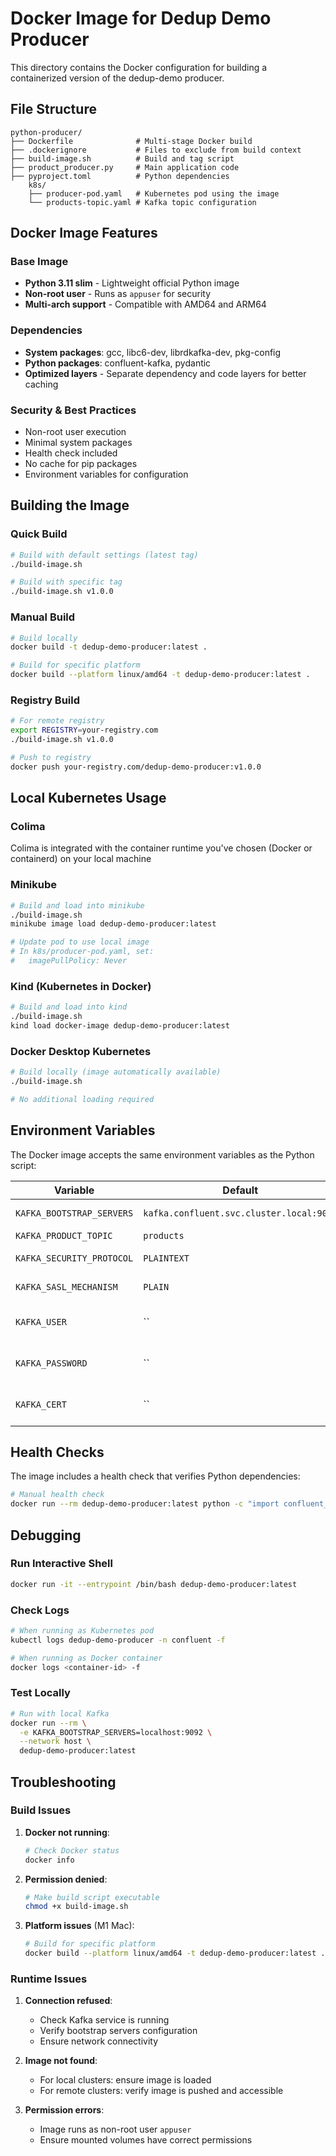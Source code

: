 # Docker Image for Dedup Demo Producer

This directory contains the Docker configuration for building a containerized version of the dedup-demo producer.

## File Structure

```
python-producer/
├── Dockerfile              # Multi-stage Docker build
├── .dockerignore           # Files to exclude from build context
├── build-image.sh          # Build and tag script
├── product_producer.py     # Main application code
├── pyproject.toml          # Python dependencies
    k8s/
    ├── producer-pod.yaml   # Kubernetes pod using the image
    └── products-topic.yaml # Kafka topic configuration
```

## Docker Image Features

### Base Image
- **Python 3.11 slim** - Lightweight official Python image
- **Non-root user** - Runs as `appuser` for security
- **Multi-arch support** - Compatible with AMD64 and ARM64

### Dependencies
- **System packages**: gcc, libc6-dev, librdkafka-dev, pkg-config
- **Python packages**: confluent-kafka, pydantic
- **Optimized layers** - Separate dependency and code layers for better caching

### Security & Best Practices
- Non-root user execution
- Minimal system packages
- Health check included
- No cache for pip packages
- Environment variables for configuration

## Building the Image

### Quick Build

```bash
# Build with default settings (latest tag)
./build-image.sh

# Build with specific tag
./build-image.sh v1.0.0
```

### Manual Build

```bash
# Build locally
docker build -t dedup-demo-producer:latest .

# Build for specific platform
docker build --platform linux/amd64 -t dedup-demo-producer:latest .
```

### Registry Build

```bash
# For remote registry
export REGISTRY=your-registry.com
./build-image.sh v1.0.0

# Push to registry
docker push your-registry.com/dedup-demo-producer:v1.0.0
```

## Local Kubernetes Usage

### Colima

Colima is integrated with the container runtime you've chosen (Docker or containerd) on your local machine

### Minikube

```bash
# Build and load into minikube
./build-image.sh
minikube image load dedup-demo-producer:latest

# Update pod to use local image
# In k8s/producer-pod.yaml, set:
#   imagePullPolicy: Never
```

### Kind (Kubernetes in Docker)

```bash
# Build and load into kind
./build-image.sh
kind load docker-image dedup-demo-producer:latest
```

### Docker Desktop Kubernetes

```bash
# Build locally (image automatically available)
./build-image.sh

# No additional loading required
```

## Environment Variables

The Docker image accepts the same environment variables as the Python script:

| Variable | Default | Description |
|----------|---------|-------------|
| `KAFKA_BOOTSTRAP_SERVERS` | `kafka.confluent.svc.cluster.local:9071` | Kafka brokers |
| `KAFKA_PRODUCT_TOPIC` | `products` | Topic name |
| `KAFKA_SECURITY_PROTOCOL` | `PLAINTEXT` | Security protocol |
| `KAFKA_SASL_MECHANISM` | `PLAIN` | SASL mechanism |
| `KAFKA_USER` | `` | Username (if auth required) |
| `KAFKA_PASSWORD` | `` | Password (if auth required) |
| `KAFKA_CERT` | `` | SSL certificate path |

## Health Checks

The image includes a health check that verifies Python dependencies:

```bash
# Manual health check
docker run --rm dedup-demo-producer:latest python -c "import confluent_kafka, pydantic; print('Dependencies OK')"
```

## Debugging

### Run Interactive Shell

```bash
docker run -it --entrypoint /bin/bash dedup-demo-producer:latest
```

### Check Logs

```bash
# When running as Kubernetes pod
kubectl logs dedup-demo-producer -n confluent -f

# When running as Docker container
docker logs <container-id> -f
```

### Test Locally

```bash
# Run with local Kafka
docker run --rm \
  -e KAFKA_BOOTSTRAP_SERVERS=localhost:9092 \
  --network host \
  dedup-demo-producer:latest
```

## Troubleshooting

### Build Issues

1. **Docker not running**:
   ```bash
   # Check Docker status
   docker info
   ```

2. **Permission denied**:
   ```bash
   # Make build script executable
   chmod +x build-image.sh
   ```

3. **Platform issues** (M1 Mac):
   ```bash
   # Build for specific platform
   docker build --platform linux/amd64 -t dedup-demo-producer:latest .
   ```

### Runtime Issues

1. **Connection refused**:
   - Check Kafka service is running
   - Verify bootstrap servers configuration
   - Ensure network connectivity

2. **Image not found**:
   - For local clusters: ensure image is loaded
   - For remote clusters: verify image is pushed and accessible

3. **Permission errors**:
   - Image runs as non-root user `appuser`
   - Ensure mounted volumes have correct permissions

